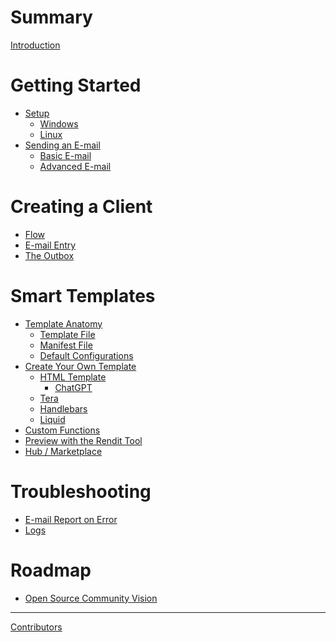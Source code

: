 # Summary

[Introduction](./introduction.md)

# Getting Started

- [Setup](./setup.md)
  - [Windows](./setup-windows.md)
  - [Linux]()
- [Sending an E-mail](./sending-an-email.md)
  - [Basic E-mail]()
  - [Advanced E-mail]()

# Creating a Client

- [Flow]()
- [E-mail Entry]()
- [The Outbox]()


# Smart Templates

- [Template Anatomy]()
  - [Template File]()  
  - [Manifest File]()   
  - [Default Configurations]()  
- [Create Your Own Template]()
  - [HTML Template]()
    - [ChatGPT]() 
  - [Tera]()
  - [Handlebars]()
  - [Liquid]()
- [Custom Functions]()
- [Preview with the Rendit Tool]()
- [Hub / Marketplace]()
  
# Troubleshooting

- [E-mail Report on Error]()
- [Logs]()

# Roadmap

- [Open Source Community Vision](./roadmap-community-vision.md)

-----------

[Contributors]()